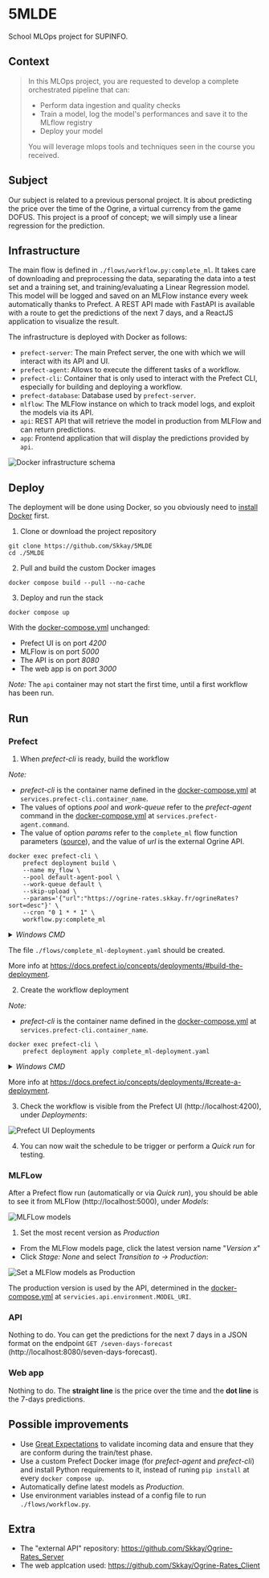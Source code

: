 # 5MLDE

School MLOps project for SUPINFO.


## Context

>In this MLOps project, you are requested to develop a complete orchestrated pipeline that can:
>- Perform data ingestion and quality checks
>- Train a model, log the model's performances and save it to the MLflow registry
>- Deploy your model
>
>You will leverage mlops tools and techniques seen in the course you received.


## Subject

Our subject is related to a previous personal project. It is about predicting the price over the time of the Ogrine, a virtual currency from the game DOFUS. This project is a proof of concept; we will simply use a linear regression for the prediction.


## Infrastructure

The main flow is defined in `./flows/workflow.py:complete_ml`. It takes care of downloading and preprocessing the data, separating the data into a test set and a training set, and training/evaluating a Linear Regression model. This model will be logged and saved on an MLFlow instance every week automatically thanks to Prefect.
A REST API made with FastAPI is available with a route to get the predictions of the next 7 days, and a ReactJS application to visualize the result.


The infrastructure is deployed with Docker as follows:

- `prefect-server`: The main Prefect server, the one with which we will interact with its API and UI.
- `prefect-agent`: Allows to execute the different tasks of a workflow.
- `prefect-cli`: Container that is only used to interact with the Prefect CLI, especially for building and deploying a workflow.
- `prefect-database`: Database used by `prefect-server`.
- `mlflow`: The MLFlow instance on which to track model logs, and exploit the models via its API.
- `api`: REST API that will retrieve the model in production from MLFlow and can return predictions.
- `app`: Frontend application that will display the predictions provided by `api`.

![Docker infrastructure schema](./docs/assets/docker-infrastructure.png)

## Deploy

The deployment will be done using Docker, so you obviously need to [install Docker](https://docs.docker.com/engine/install) first.

1. Clone or download the project repository
```
git clone https://github.com/Skkay/5MLDE
cd ./5MLDE
```

2. Pull and build the custom Docker images
```
docker compose build --pull --no-cache
```

3. Deploy and run the stack
```
docker compose up
```

With the <u>docker-compose.yml</u> unchanged: 
- Prefect UI is on port *4200*
- MLFlow is on port *5000*
- The API is on port *8080*
- The web app is on port *3000*

*Note:* The `api` container may not start the first time, until a first workflow has been run.

## Run

### Prefect

1. When *prefect-cli* is ready, build the workflow

*Note:* 
- *prefect-cli* is the container name defined in the <u>docker-compose.yml</u> at `services.prefect-cli.container_name`.
- The values of options *pool* and *work-queue* refer to the *prefect-agent* command in the <u>docker-compose.yml</u> at `services.prefect-agent.command`.
- The value of option *params* refer to the `complete_ml` flow function parameters ([source](https://github.com/Skkay/5MLDE/blob/dfb69343ae218d695a5ca71b89781024aa55f820/flows/workflow.py#L120)), and the value of *url* is the external Ogrine API.

```
docker exec prefect-cli \
	prefect deployment build \
	--name my_flow \
	--pool default-agent-pool \
	--work-queue default \
	--skip-upload \
	--params='{"url":"https://ogrine-rates.skkay.fr/ogrineRates?sort=desc"}' \
	--cron "0 1 * * 1" \
	workflow.py:complete_ml
```

<details>
    <summary><i>Windows CMD</i></summary>

    docker exec prefect-cli prefect deployment build --name my_flow --pool default-agent-pool --work-queue default --skip-upload --params="{\"url\":\"https://ogrine-rates.skkay.fr/ogrineRates?sort=desc\"}" --cron "0 1 * * 1" workflow.py:complete_ml
</details>

The file `./flows/complete_ml-deployment.yaml` should be created.

More info at https://docs.prefect.io/concepts/deployments/#build-the-deployment.

2. Create the workflow deployment

*Note:* 
- *prefect-cli* is the container name defined in the <u>docker-compose.yml</u> at `services.prefect-cli.container_name`.

```
docker exec prefect-cli \
	prefect deployment apply complete_ml-deployment.yaml
```

<details>
    <summary><i>Windows CMD</i></summary>

    docker exec prefect-cli prefect deployment apply complete_ml-deployment.yaml
</details>

More info at https://docs.prefect.io/concepts/deployments/#create-a-deployment.

3. Check the workflow is visible from the Prefect UI (http://localhost:4200), under *Deployments*:

![Prefect UI Deployments](./docs/assets/prefect-ui-deployments.png)

4. You can now wait the schedule to be trigger or perform a *Quick run* for testing.

### MLFLow

After a Prefect flow run (automatically or via *Quick run*), you should be able to see it from MLFlow (http://localhost:5000), under *Models*:

![MLFLow models](./docs/assets/mlflow-models.png)

1. Set the most recent version as *Production*

- From the MLFlow models page, click the latest version name "*Version x*"
- Click *Stage: None* and select *Transition to -> Production*:

![Set a MLFlow models as Production](./docs/assets/mlflow-models-production.png)

The production version is used by the API, determined in the <u>docker-compose.yml</u> at `servicies.api.environment.MODEL_URI`.

### API

Nothing to do. You can get the predictions for the next 7 days in a JSON format on the endpoint `GET /seven-days-forecast` (http://localhost:8080/seven-days-forecast).

### Web app

Nothing to do. The **straight line** is the price over the time and the **dot line** is the 7-days predictions.

## Possible improvements
- Use [Great Expectations](https://greatexpectations.io) to validate incoming data and ensure that they are conform during the train/test phase.
- Use a custom Prefect Docker image (for *prefect-agent* and *prefect-cli*) and install Python requirements to it, instead of runing `pip install` at every `docker compose up`.
- Automatically define latest models as *Production*.
- Use environment variables instead of a config file to run `./flows/workflow.py`.

## Extra
- The "external API" repository: https://github.com/Skkay/Ogrine-Rates_Server
- The web applcation used: https://github.com/Skkay/Ogrine-Rates_Client
